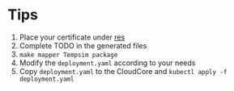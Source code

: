 # Tips
1. Place your certificate under [res](./res)
2. Complete TODO in the generated files
3. ```make mapper Tempsim package```
4. Modify the `deployment.yaml` according to your needs
5. Copy `deployment.yaml` to the CloudCore and ```kubectl apply -f deployment.yaml```